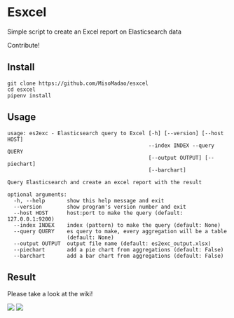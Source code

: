 # Esxcel

Simple script to create an Excel report on Elasticsearch data

Contribute!

## Install

    git clone https://github.com/MisoMadao/esxcel
    cd esxcel
    pipenv install

## Usage

    usage: es2exc - Elasticsearch query to Excel [-h] [--version] [--host HOST]
                                                 --index INDEX --query QUERY
                                                 [--output OUTPUT] [--piechart]
                                                 [--barchart]

    Query Elasticsearch and create an excel report with the result

    optional arguments:
      -h, --help       show this help message and exit
      --version        show program's version number and exit
      --host HOST      host:port to make the query (default: 127.0.0.1:9200)
      --index INDEX    index (pattern) to make the query (default: None)
      --query QUERY    es query to make, every aggregation will be a table
                       (default: None)
      --output OUTPUT  output file name (default: es2exc_output.xlsx)
      --piechart       add a pie chart from aggregations (default: False)
      --barchart       add a bar chart from aggregations (default: False)

## Result

Please take a look at the wiki!

![](https://image.ibb.co/cwLWEz/001.png)
![](https://image.ibb.co/g7vEZz/003.png)
